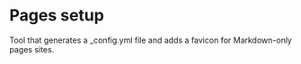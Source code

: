 # Pages setup
Tool that generates a _config.yml file and adds a favicon for Markdown-only pages sites.

